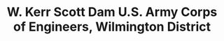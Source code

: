 ---
layout: repo
title: "W. Kerr Scott Dam U.S. Army Corps of Engineers, Wilmington District"
id: 5186
permalink: repos/5186/
---